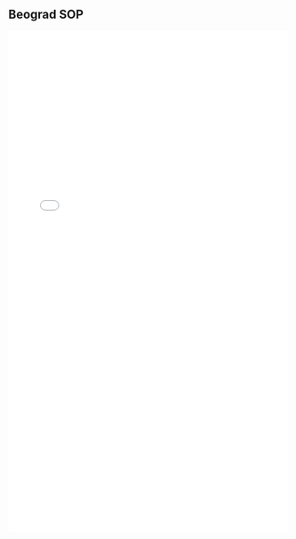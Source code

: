 ## Beograd SOP

<iframe
    src="pdfjs/viewer.html?file=../Beograd_SOP.pdf"
    width="100%"
    height="900px"
    style="border: none;">
</iframe>






